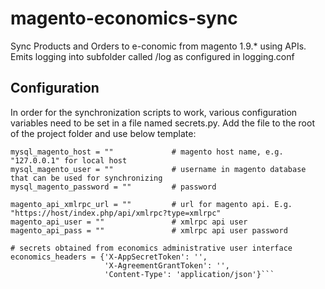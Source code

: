 # magento-economics-sync
Sync Products and Orders to e-conomic from magento 1.9.* using APIs. Emits logging into subfolder called /log as configured in logging.conf


## Configuration
In order for the synchronization scripts to work, various configuration variables need to be set in a file named secrets.py. Add the file to the root of the project folder and use below template:

```mysql_magento_database= ""       # magento database name, typically "magento"
mysql_magento_host = ""             # magento host name, e.g. "127.0.0.1" for local host
mysql_magento_user = ""             # username in magento database that can be used for synchronizing
mysql_magento_password = ""         # password

magento_api_xmlrpc_url = ""         # url for magento api. E.g. "https://host/index.php/api/xmlrpc?type=xmlrpc"
magento_api_user = ""               # xmlrpc api user
magento_api_pass = ""               # xmlrpc api user password

# secrets obtained from economics administrative user interface
economics_headers = {'X-AppSecretToken': '',
                     'X-AgreementGrantToken': '',
                     'Content-Type': 'application/json'}```

